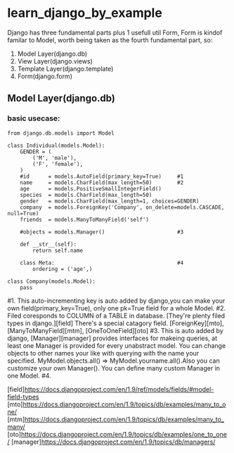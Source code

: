 # learn_django_by_example

Django has three fundamental parts plus 1 usefull util Form, Form is kindof familar to Model, worth being taken as the fourth fundamental part, so:

1. Model Layer(django.db)
2. View Layer(django.views)
3. Template Layer(django.template)
4. Form(django.form)

## Model Layer(django.db)

### basic usecase:
```
from django.db.models import Model

class Individual(models.Model): 
    GENDER = (                 
        ('M', 'male'),
        ('F', 'female'),
    )
    #id      = models.AutoField(primary_key=True)     #1
    name     = models.CharField(max_length=50)        #2
    age      = models.PositiveSmallIntegerField()
    species  = models.CharField(max_length=50) 
    gender   = models.CharField(max_length=1, choices=GENDER)
    company  = models.ForeignKey('Company', on_delete=models.CASCADE, null=True)
    friends  = models.ManyToManyField('self')         

    #objects = models.Manager()                       #3

    def __str__(self):
        return self.name

    class Meta:                                       #4
        ordering = ('age',)
        
class Company(models.Model): 
    pass
```
#1. This auto-incrementing key is auto added by django,you can make your own field(primary_key=True), only one pk=True field for a whole Model. 
#2. Filed coresponds to COLUMN of a TABLE in database. [They're plenty filed types in django.][field] There's a special catagory field. [ForeignKey][mto], [ManyToManyField][mtm], [OneToOneField][oto]
#3. This is auto added by django, [Manager][manager] provides interfaces for makeing queries, at least one Manager is provided for every unabstract model. You can change objects to other names your like with querying with the name your specified. MyModel.objects.all() => MyModel.yourname.all().Also you can customize your own Manager(). You can define many custom Manager in one Model.
#4. 









[field]https://docs.djangoproject.com/en/1.9/ref/models/fields/#model-field-types
[mto]https://docs.djangoproject.com/en/1.9/topics/db/examples/many_to_one/
[mtm]https://docs.djangoproject.com/en/1.9/topics/db/examples/many_to_many/
[oto]https://docs.djangoproject.com/en/1.9/topics/db/examples/one_to_one/
[manager]https://docs.djangoproject.com/en/1.9/topics/db/managers/